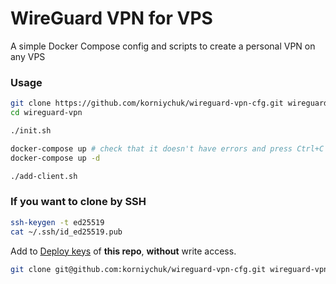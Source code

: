 # WireGuard VPN for VPS

A simple Docker Compose config and scripts to create a personal VPN on any VPS

### Usage
```sh
git clone https://github.com/korniychuk/wireguard-vpn-cfg.git wireguard-vpn
cd wireguard-vpn

./init.sh

docker-compose up # check that it doesn't have errors and press Ctrl+C to exit
docker-compose up -d

./add-client.sh
```

### If you want to clone by SSH
```sh
ssh-keygen -t ed25519
cat ~/.ssh/id_ed25519.pub
```

Add to [Deploy keys](https://github.com/korniychuk/wireguard-vpn-cfg/settings/keys/new) of **this repo**, **without** write access.

```sh
git clone git@github.com:korniychuk/wireguard-vpn-cfg.git wireguard-vpn
```

